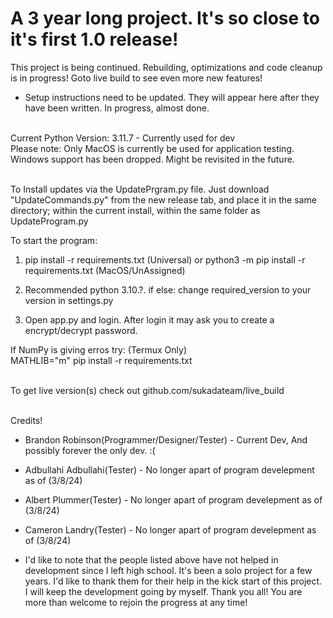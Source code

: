 # A 3 year long project. It's so close to it's first 1.0 release!
This project is being continued. Rebuilding, optimizations and code cleanup is in progress! Goto live build to see even more new features!
 - Setup instructions need to be updated. They will appear here after they have been written. In progress, almost done.

<br>Current Python Version: 3.11.7 - Currently used for dev
<br>Please note: Only MacOS is currently be used for application testing. Windows support has been dropped. Might be revisited in the future.


<br> To Install updates via the UpdatePrgram.py file. Just download "UpdateCommands.py" from the new release tab, and place it in the same directory; within the current install, within the same folder as UpdateProgram.py

To start the program:
1. pip install -r requirements.txt (Universal) or python3 -m pip install -r requirements.txt (MacOS/UnAssigned)

3. Recommended python 3.10.?. if else: change required_version to your version in settings.py

3. Open app.py and login. After login it may ask you to create a encrypt/decrypt password.

If NumPy is giving erros try: (Termux Only)
<br>   MATHLIB="m" pip install -r requirements.txt

<br>To get live version(s) check out github.com/sukadateam/live_build

<br> Credits!
  - Brandon Robinson(Programmer/Designer/Tester) - Current Dev, And possibly forever the only dev. :(
  - Adbullahi Adbullahi(Tester) - No longer apart of program develepment as of (3/8/24)
  - Albert Plummer(Tester) - No longer apart of program develepment as of (3/8/24)
  - Cameron Landry(Tester) - No longer apart of program develepment as of (3/8/24)


  - I'd like to note that the people listed above have not helped in development since I left high school. It's been a solo project for a few years. I'd like to thank them for their help in the kick start of this project. I will keep the development going by myself. Thank you all! You are more than welcome to rejoin the progress at any time!
